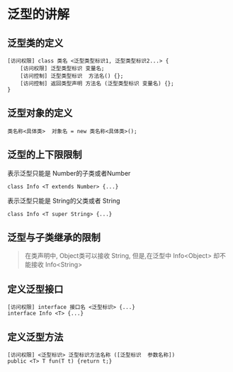 # 泛型的讲解

## 泛型类的定义
```
[访问权限] class 类名 <泛型类型标识1, 泛型类型标识2...> {
    [访问权限] 泛型类型标识 变量名;
    [访问控制] 泛型类型标识  方法名() {};
    [访问控制] 返回类型声明 方法名 (泛型类型标识 变量名) {};
} 
```
## 泛型对象的定义
```
类名称<具体类>  对象名 = new 类名称<具体类>();
```

## 泛型的上下限限制
表示泛型只能是 Number的子类或者Number
```
class Info <T extends Number> {...}
```

表示泛型只能是 String的父类或者 String
```
class Info <T super String> {...}
```
## 泛型与子类继承的限制
>在类声明中, Object类可以接收 String,
但是,在泛型中
>Info\<Object> 却不能接收 Info\<String>


## 定义泛型接口
```
[访问权限] interface 接口名 <泛型标识> {...}
interface Info <T> {...}
```

## 定义泛型方法
```
[访问权限] <泛型标识> 泛型标识方法名称 ([泛型标识  参数名称])
public <T> T fun(T t) {return t;}
```